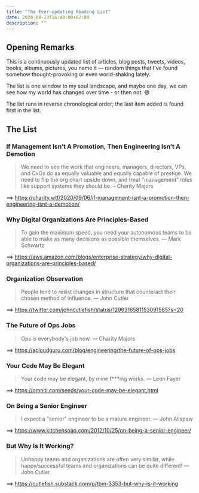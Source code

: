 ```yaml
---
title: "The Ever-updating Reading List"
date: 2020-08-23T16:40:00+02:00
description: ""
---
```


## Opening Remarks

This is a continuously updated list of articles, blog posts, tweets, videos, books, albums, pictures, you name it — random things that I've found somehow thought-provoking or even world-shaking lately.

The list is one window to my soul landscape, and maybe one day, we can see how my world has changed over time - or then not. 😄

The list runs in reverse chronological order; the last item added is found first in the list.

## The List

### If Management Isn’t A Promotion, Then Engineering Isn’t A Demotion

> We need to see the work that engineers, managers, directors, VPs, and CxOs do as equally valuable and equally capable of prestige. We need to flip the org chart upside down, and treat “management” roles like support systems they should be. – Charity Majors

⟹ https://charity.wtf/2020/09/06/if-management-isnt-a-promotion-then-engineering-isnt-a-demotion/

### Why Digital Organizations Are Principles-Based

> To gain the maximum speed, you need your autonomous teams to be able to make as many decisions as possible themselves. ― Mark Schwartz

⟹ https://aws.amazon.com/blogs/enterprise-strategy/why-digital-organizations-are-principles-based/

### Organization Observation

> People tend to resist changes in structure that counteract their chosen method of influence. ― John Cutler

⟹ https://twitter.com/johncutlefish/status/1296316581153091585?s=20

### The Future of Ops Jobs

> Ops is everybody's job now. ― Charity Majors

⟹ https://acloudguru.com/blog/engineering/the-future-of-ops-jobs

### Your Code May Be Elegant

> Your code may be elegant, by mine f\*\*\*ing works. ― Leon Fayer

⟹ https://omniti.com/seeds/your-code-may-be-elegant.html

### On Being a Senior Engineer

> I expect a "senior" engineer to be a mature engineer. ― John Allspaw

⟹ https://www.kitchensoap.com/2012/10/25/on-being-a-senior-engineer/

### But Why Is It Working?

> Unhappy teams and organizations are often very similar, while happy/successful teams and organizations can be quite different! ― John Cutler

⟹ https://cutlefish.substack.com/p/tbm-3353-but-why-is-it-working
